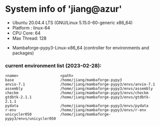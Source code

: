 
# System info of 'jiang@azur'
* Ubuntu 20.04.4 LTS (GNU/Linux 5.15.0-60-generic x86_64)
* Platform : linux-64
* CPU Core: 64
* Max Thread: 128
- Mambaforge-pypy3-Linux-x86_64 (controller for environments and packages)


### current environment list (2023-02-28):
    <name>                   <path>
    base                     /home/jiang/mambaforge-pypy3
    anvio-7.1                /home/jiang/mambaforge-pypy3/envs/anvio-7.1
    assembly                 /home/jiang/mambaforge-pypy3/envs/assembly
    checkm                   /home/jiang/mambaforge-pypy3/envs/checkm
    gtdbtk-2.1.1             /home/jiang/mambaforge-pypy3/envs/gtdbtk-2.1.1
    pydata                   /home/jiang/mambaforge-pypy3/envs/pydata
    r-env                    /home/jiang/mambaforge-pypy3/envs/r-env
    unicycler050             /home/jiang/mambaforge-pypy3/envs/unicycler050
 


